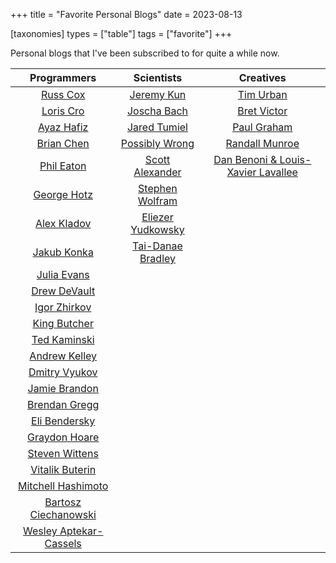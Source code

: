 +++
title = "Favorite Personal Blogs"
date = 2023-08-13

[taxonomies]
types = ["table"]
tags = ["favorite"]
+++

Personal blogs that I've been subscribed to for quite a while now.

<!-- more -->

|                         Programmers                          |                             Scientists                              |                          Creatives                          |
|:------------------------------------------------------------:|:-------------------------------------------------------------------:|:-----------------------------------------------------------:|
|            [Russ Cox](https://research.swtch.com)            |                 [Jeremy Kun](https://jeremykun.com)                 |        [Tim Urban](https://waitbutwhy.com/archive/)         |
|            [Loris Cro](https://kristoff.it/blog/)            |                    [Joscha Bach](http://bach.ai)                    |            [Bret Victor](http://worrydream.com)             |
|             [Ayaz Hafiz](https://ayazhafiz.com)              |         [Jared Tumiel](https://jaredtumiel.github.io/blog/)         |     [Paul Graham](http://paulgraham.com/articles.html)      |
|           [Brian Chen](https://blog.vero.site/all)           |        [Possibly Wrong](https://possiblywrong.wordpress.com)        |         [Randall Munroe](https://xkcd.com/archive/)         |
|          [Phil Eaton](https://notes.eatonphil.com)           |       [Scott Alexander](https://astralcodexten.substack.com)        | [Dan Benoni & Louis-Xavier Lavallee](https://growth.design) |
|        [George Hotz](https://geohot.github.io/blog/)         | [Stephen Wolfram](https://writings.stephenwolfram.com/all-by-date/) |                                                             |
|           [Alex Kladov](https://matklad.github.io)           |       [Eliezer Yudkowsky](https://www.yudkowsky.net/sitemap/)       |                                                             |
|           [Jakub Konka](http://www.jakubkonka.com)           |      [Tai-Danae Bradley](https://www.math3ma.com/categories/)       |                                                             |
|                [Julia Evans](https://jvns.ca)                |                                                                     |                                                             |
|           [Drew DeVault](https://drewdevault.com)            |                                                                     |                                                             |
|        [Igor Zhirkov](https://rubber-duck-typing.com)        |                                                                     |                                                             |
|              [King Butcher](https://kprotty.me)              |                                                                     |                                                             |
|      [Ted Kaminski](https://www.tedinski.com/archive/)       |                                                                     |                                                             |
|          [Andrew Kelley](https://andrewkelley.me/)           |                                                                     |                                                             |
|       [Dmitry Vyukov](https://www.1024cores.net/home/)       |                                                                     |                                                             |
|     [Jamie Brandon](https://www.scattered-thoughts.net)      |                                                                     |                                                             |
|     [Brendan Gregg](https://www.brendangregg.com/blog/)      |                                                                     |                                                             |
| [Eli Bendersky](https://eli.thegreenplace.net/archives/all/) |                                                                     |                                                             |
|       [Graydon Hoare](https://graydon2.dreamwidth.org)       |                                                                     |                                                             |
|              [Steven Wittens](https://acko.net)              |                                                                     |                                                             |
|            [Vitalik Buterin](https://vitalik.ca)             |                                                                     |                                                             |
|     [Mitchell Hashimoto](https://mitchellh.com/writing)      |                                                                     |                                                             |
|   [Bartosz Ciechanowski](https://ciechanow.ski/archives/)    |                                                                     |                                                             |
|     [Wesley Aptekar-Cassels](https://blog.wesleyac.com)      |                                                                     |                                                             |
